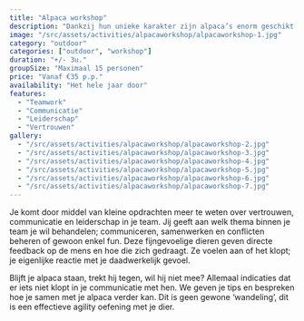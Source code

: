```yaml
---
title: "Alpaca workshop"
description: "Dankzij hun unieke karakter zijn alpaca’s enorm geschikt om samen op zoek te gaan naar de verschillende manieren om een situatie binnen een team aan te pakken."
image: "/src/assets/activities/alpacaworkshop/alpacaworkshop-1.jpg"
category: "outdoor"
categories: ["outdoor", "workshop"]
duration: "+/- 3u."
groupSize: "Maximaal 15 personen"
price: "Vanaf €35 p.p."
availability: "Het hele jaar door"
features:
  - "Teamwork"
  - "Communicatie"
  - "Leiderschap"
  - "Vertrouwen"
gallery:
  - "/src/assets/activities/alpacaworkshop/alpacaworkshop-2.jpg"
  - "/src/assets/activities/alpacaworkshop/alpacaworkshop-3.jpg"
  - "/src/assets/activities/alpacaworkshop/alpacaworkshop-4.jpg"
  - "/src/assets/activities/alpacaworkshop/alpacaworkshop-5.jpg"
  - "/src/assets/activities/alpacaworkshop/alpacaworkshop-6.jpg"
  - "/src/assets/activities/alpacaworkshop/alpacaworkshop-7.jpg"
---
```


Je komt door middel van kleine opdrachten meer te weten over vertrouwen, communicatie en leiderschap in je team. Jij geeft aan welk thema binnen je team je wil behandelen; communiceren, samenwerken en conflicten beheren of gewoon enkel fun. Deze fijngevoelige dieren geven directe feedback op de mens en hoe die zich gedraagt. Ze voelen aan of het klopt; je eigenlijke reactie met je daadwerkelijk gevoel.

Blijft je alpaca staan, trekt hij tegen, wil hij niet mee? Allemaal indicaties dat er iets niet klopt in je communicatie met hen. We geven je tips en bespreken hoe je samen met je alpaca verder kan. Dit is geen gewone ‘wandeling’, dit is een effectieve agility oefening met je dier.
